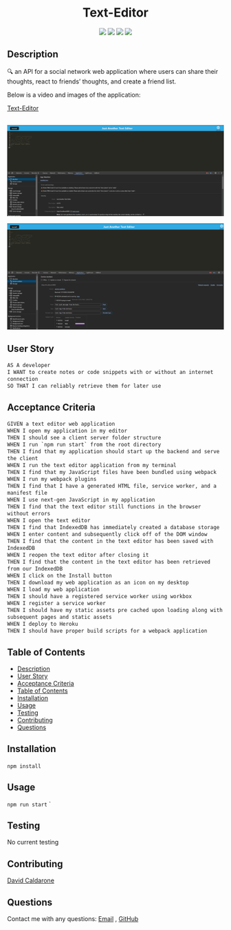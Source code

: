 <h1 align="center"> Text-Editor</h1>
  
<p align="center">
    <img src="https://img.shields.io/github/repo-size/caldardn/social-network-api" />
    <img src="https://img.shields.io/github/issues/caldardn/social-network-api" />
    <img src="https://img.shields.io/github/last-commit/caldardn/social-network-api" >
    <a href="https://github.com/caldardn"><img src="https://img.shields.io/github/followers/caldardn?style=social" target="_blank" /></a>

</p>
  

   
## Description

🔍 an API for a social network web application where users can share their thoughts, react to friends’ thoughts, and create a friend list.
  
Below is a video and images of the application:
  
[Text-Editor](https://just-another-note-taker-dnc-030a83a7f61a.herokuapp.com/)
<br>
</br>

<img src="./client/src/images/MANIFEST.png"
alt="Web application's appearance and functionality">

<img src="./client/src/images/SW.png"
alt="Web application's appearance and functionality">

## User Story

```
AS A developer
I WANT to create notes or code snippets with or without an internet connection
SO THAT I can reliably retrieve them for later use
```

## Acceptance Criteria

```
GIVEN a text editor web application
WHEN I open my application in my editor
THEN I should see a client server folder structure
WHEN I run `npm run start` from the root directory
THEN I find that my application should start up the backend and serve the client
WHEN I run the text editor application from my terminal
THEN I find that my JavaScript files have been bundled using webpack
WHEN I run my webpack plugins
THEN I find that I have a generated HTML file, service worker, and a manifest file
WHEN I use next-gen JavaScript in my application
THEN I find that the text editor still functions in the browser without errors
WHEN I open the text editor
THEN I find that IndexedDB has immediately created a database storage
WHEN I enter content and subsequently click off of the DOM window
THEN I find that the content in the text editor has been saved with IndexedDB
WHEN I reopen the text editor after closing it
THEN I find that the content in the text editor has been retrieved from our IndexedDB
WHEN I click on the Install button
THEN I download my web application as an icon on my desktop
WHEN I load my web application
THEN I should have a registered service worker using workbox
WHEN I register a service worker
THEN I should have my static assets pre cached upon loading along with subsequent pages and static assets
WHEN I deploy to Heroku
THEN I should have proper build scripts for a webpack application
```
   
## Table of Contents
- [Description](#description)
- [User Story](#user-story)
- [Acceptance Criteria](#acceptance-criteria)
- [Table of Contents](#table-of-contents)
- [Installation](#installation)
- [Usage](#usage)
- [Testing](#testing)
- [Contributing](#contributing)
- [Questions](#questions)

## Installation
  

`npm install`
  
## Usage
 
  
`npm run start`
`

## Testing


No current testing

## Contributing
[David Caldarone](https://github.com/caldardn)

## Questions
 Contact me with any questions: [Email](mailto:caldardn@gmail.com.com) , [GitHub](https://github.com/caldardn)<br />